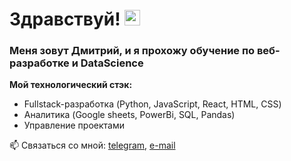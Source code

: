 # Здравствуй! <img src="https://media.giphy.com/media/hvRJCLFzcasrR4ia7z/giphy.gif" width="25px" />

### Меня зовут Дмитрий, и я прохожу обучение по веб-разработке и DataScience

**Мой технологический стэк:**
* Fullstack-разработка (Python, JavaScript, React, HTML, CSS)
* Аналитика (Google sheets, PowerBi, SQL, Pandas)
* Управление проектами

📫 Связаться со мной: [telegram](https://t.me/albertovich76), [e-mail](glplgr2021@gmail.com)

<!--
**DmAlKr76/DmAlKr76** is a ✨ _special_ ✨ repository because its `README.md` (this file) appears on your GitHub profile.

Here are some ideas to get you started:

- 🔭 I’m currently working on ...
- 🌱 I’m currently learning ...
- 👯 I’m looking to collaborate on ...
- 🤔 I’m looking for help with ...
- 💬 Ask me about ...
- 📫 How to reach me: ...
- 😄 Pronouns: ...
- ⚡ Fun fact: ...
-->
